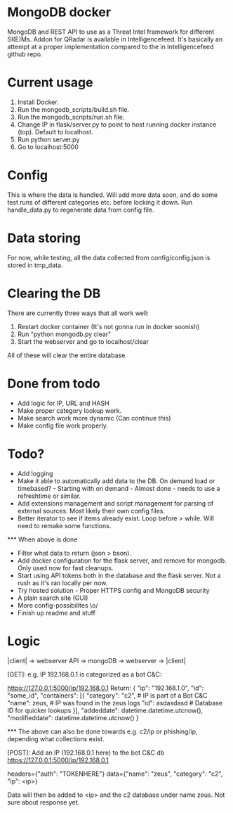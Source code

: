 # MongoDB docker
MongoDB and REST API to use as a Threat Intel framework for different SI(E)Ms. Addon for QRadar is available in Intelligencefeed. It's basically an attempt at a proper implementation compared to the in Intelligencefeed github repo.

# Current usage
1. Install Docker.
2. Run the mongodb\_scripts/build.sh file.
3. Run the mongodb\_scripts/run.sh file.
4. Change IP in flask/server.py to point to host running docker instance (top). Default to localhost.
5. Run python server.py 
6. Go to localhost:5000

# Config
This is where the data is handled. Will add more data soon, and do some test runs of different categories etc. before locking it down. Run handle\_data.py to regenerate data from config file.

# Data storing
For now, while testing, all the data collected from config/config.json is stored in tmp\_data.

# Clearing the DB
There are currently three ways that all work well:
1. Restart docker container (It's not gonna run in docker soonish)
2. Run "python mongodb.py clear"
3. Start the webserver and go to localhost/clear

All of these will clear the entire database. 

# Done from todo
* Add logic for IP, URL and HASH 
* Make proper category lookup work. 
* Make search work more dynamic (Can continue this)
* Make config file work properly.

# Todo? 
* Add logging
* Make it able to automatically add data to the DB. On demand load or timebased? - Starting with on demand - Almost done - needs to use a refreshtime or similar.
* Add extensions management and script management for parsing of external sources. Most likely their own config files.
* Better iterator to see if items already exist. Loop before > while. Will need to remake some functions.

*** When above is done
* Filter what data to return (json > bson).
* Add docker configuration for the flask server, and remove for mongodb. Only used now for fast cleanups.
* Start using API tokens both in the database and the flask server. Not a rush as it's ran locally per now. 
* Try hosted solution - Proper HTTPS config and MongoDB security
* A plain search site (GUI) 
* More config-possibilites \o/
* Finish up readme and stuff

# Logic
|client| -> webserver API -> mongoDB -> webserver -> |client|

[GET]:
e.g. IP 192.168.0.1 is categorized as a bot C&C:

https://127.0.0.1:5000/ip/192.168.0.1
Return:
        {
            "ip": "192.168.1.0",
            "id": "some_id",
            "containers": [{
				"category": "c2", 		# IP is part of a Bot C&C
				"name": zeus, 			# IP was found in the zeus logs	
				"id": asdasdasd			# Database ID for quicker lookups
	    }],
            "addeddate": datetime.datetime.utcnow(),
            "modifieddate": datetime.datetime.utcnow()
        }

*** The above can also be done towards e.g. c2/ip or phishing/ip, depending what collections exist.

[POST]:
Add an IP (192.168.0.1 here) to the bot C&C db
https://127.0.0.1:5000/ip/192.168.0.1

headers={"auth": "TOKENHERE"}
data={"name": "zeus", "category": "c2", "ip": \<ip\>}

Data will then be added to \<ip\> and the c2 database under name zeus.
Not sure about response yet.
